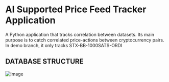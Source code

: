 # AI Supported Price Feed Tracker Application
A Python application that tracks correlation between datasets. Its main purpose is to catch correlated price-actions between cryptocurrency pairs. 
In demo branch, it only tracks STX-BB-1000SATS-ORDI


## DATABASE STRUCTURE

![image](https://github.com/BurakDorman/correlation_tracker/assets/47524842/9370388c-b539-41d2-b3d9-3a7ef14fa1c9)

